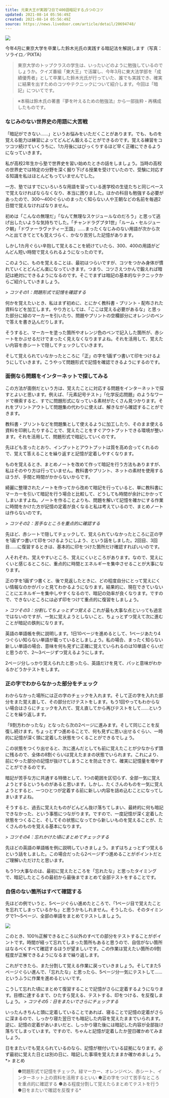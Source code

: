 ```yaml
---
title: 元東大王が実践｢2日で400語暗記する｣5つのコツ
updated: 2021-08-14 05:56:49Z
created: 2021-08-14 05:56:49Z
source: https://news.livedoor.com/article/detail/20694748/
---
```


![](https://image.news.livedoor.com/newsimage/stf/e/c/ec0b9_1635_cccbaa3e73038e39e05889aae2c1005f.jpg)

今年4月に東京大学を卒業した鈴木光氏の実践する暗記法を解説します（写真：ソライロ／PIXTA）

> 東京大学のトップクラスの学生は、いったいどのように勉強しているのでしょうか。クイズ番組「東大王」で活躍し、今年3月に東大法学部を「成績優秀者」として卒業した鈴木光氏が行っていた、誰でも実践でき、確実に結果を出すためのコツやテクニックについて紹介します。今回は「暗記」についてです。

>
> ※本稿は鈴木氏の著書『夢を叶えるための勉強法』から一部抜粋・再構成したものです。

### なじみのない世界史の用語に大苦戦

「暗記ができない……」というお悩みをいただくことがあります。でも、ものを覚える能力は練習によってどんどん鍛えることができるのです。覚える練習をコツコツ続けていくうちに、1カ月後にはびっくりするほど早く正確にできるようになっていきます。

私が高校2年生から塾で世界史を習い始めたときの話をしましょう。当時の高校の世界史では特定の分野を深く掘り下げる授業を受けていたので、受験に対応する知識を私はほとんどもっていませんでした。

一方、塾ではすでにいろいろな用語を習っている進学校の生徒たちと同じペースで覚えなければならなくなり、本当に困りました。ほかの科目も勉強する必要があったので、300〜400ぐらいのまったく知らない人や王朝などの名前を毎週2日間で覚えなければなりません。

初めは「こんなの無理だ」「なんて無理なスケジュールなのだろう」と思って逃げ出したいような気持ちでした。「チャンドラグプタ1世」「ルーム・セルジューク朝」「ドヴァーラヴァティー王国」……まったくなじみのない用語が次から次へと出てきてとても覚えづらく、かなり苦労した記憶があります。

しかし1カ月ぐらい辛抱して覚えることを続けていたら、300、400の用語がどんどん短い時間で覚えられるようになったのです。

このように、ものを覚えることは、最初はつらいですが、コツをつかみ身体が慣れていくとどんどん楽になっていきます。つまり、コツさえつかんで鍛えれば暗記は絶対にできるようになるのです。そこでまずは暗記の基本的なテクニックからご紹介していきましょう。

*> コツその1：問題形式で記憶を確認する*

何かを覚えたいとき、私はまず初めに、とにかく教科書・プリント・配布された資料などを加工します。やり方としては、「ここは覚える必要があるな」と思った部分に緑のマーカーを引いたり、問題やプリントの空欄部分にオレンジのペンで答えを書き込んだりします。

そうすると、マーカーを塗った箇所やオレンジ色のペンで記入した箇所が、赤シートをかぶせるだけでまったく見えなくなりますよね。それを活用して、覚えたい内容を赤シートで隠してチェックしていきます。

そして覚えられていなかったところに「正」の字を1画ずつ書いて印をつけるようにしていきます。こうやって問題形式で記憶を確認できるようにするのです。

### 面倒なら問題をインターネットで探してみる

この方法が面倒だという方は、覚えたことに対応する問題をインターネットで探すとよいと思います。例えば、「元素記号テスト」「化学反応問題」のようなワードで検索すると、すでに問題形式になっている素材がたくさん見つかります。それをプリントアウトして問題集の代わりに使えば、解きながら確認することができます。

教科書・プリントなどを問題集として使えるように加工したり、そのまま使える資料を印刷したりすることで、覚えたことをすぐアウトプットできる環境が整います。それを活用して、問題形式で暗記していくのです。

先ほども言ったとおり、インプットとアウトプットは質を高め合ってくれるので、覚えて答えることを繰り返すと記憶が定着しやすくなります。

ものを覚えるとき、まとめノートを改めて作って暗記を行う方法もありますが、私はそのやり方は行っていません。教科書やプリント、ネットの素材を使用するほうが、手間と時間がかからないからです。

綺麗に整理されたノートを作ってから改めて暗記を行っていると、単に教科書にマーカーを引いて暗記を行う場合と比較して、どうしても時間が余計にかかってしまいますよね。ノートを作ることよりも、問題を解いて記憶を確かにする作業に時間をかけた方が記憶の定着が良くなると私は考えているので、まとめノートは作らないのです。

*> コツその2：苦手なところを重点的に確認する*

先ほど、赤シートで隠してチェックして、覚えられていなかったところに正の字を1画ずつ書いて印をつけるようにしよう、という話をしました。2回目、3回目……に復習するときは、基本的に印をつけた箇所だけ確認すればいいのです。

人それぞれ、覚えやすいところ、覚えにくいところがあります。なので、覚えにくいと感じるところに、重点的に時間とエネルギーを集中させることが大事になります。

正の字を1画ずつ書くと、後で見返したときに、どの程度自分にとって覚えにくい情報なのかがパッと見てわかるようになります。結果的に、現在できていないことにエネルギーを集中しやすくなるので、暗記の効率が良くなります。ですので、できないところには必ず印をつけて重点的に復習をしましょう。

*> コツその3：分割してちょっとずつ覚える*
これが最も大事な点といっても過言ではないのですが、一気に覚えようとしないこと、ちょっとずつ覚えて次に進むことが暗記の鉄則になります。

英語の単語帳を例に説明します。1日10ページを進めるとして、1ページあたり4つぐらい知らない単語が載っているとしましょう。私の場合、まったく知らない新しい単語の場合、意味を何も見ずに正確に覚えていられるのは10単語ぐらいだと思うので、2〜3ページずつ覚えるようにします。

2ページ分しっかり覚えられたと思ったら、英語だけを見て、パッと意味がわかるかどうかテストをします。

### 正の字でわからなかった部分をチェック

わからなかった場所には正の字のチェックを入れます。そして正の字を入れた部分をまた覚え直して、その部分だけテストをします。もう1回やってもわからない場合はさらにチェックを入れて、覚え直してから再びテストをして……ということを繰り返します。

「9割方わかったな」となったら次の2ページに進みます。そして同じことを反復し続けます。ちょっとずつ進めることで、何も見ずに思い出せるぐらい、一時的に記憶が深く頭に定着した状態をつくることができるでしょう。

この状態をつくり出せると、次に進んだとしても前に覚えたことが少なからず頭に残るので、全体の8割ぐらいは覚えたままの状態でいられます。これにより、前にやった部分の記憶が抜けてしまうことを防止できて、確実に記憶量を増やすことができるのです。

暗記が苦手な方に共通する特徴として、1つの範囲を区切らず、全部一気に覚えようとするというものがあると思います。しかし、たくさんのものを一気に覚えようとすると、一つひとつが定着する前に新しい内容を詰め込むことになってしまいますよね。

そうすると、過去に覚えたものがどんどん抜け落ちてしまい、最終的に何も暗記できなかった、という事態につながります。ですので、一度記憶が深く定着した状態をつくること、そしてその状態になってから新しいものを覚えることが、たくさんのものを覚える基本になります。

*> コツその4：忘れかけた頃にまとめてチェックする*

先ほどの英語の単語帳を例に説明していきましょう。まずはちょっとずつ覚えるという話をしました。この場合だったら2ページずつ進めることがポイントだとご理解いただけたと思います。

もう1つ大事なのは、最初に覚えたところを「忘れたな」と思ったタイミングで、暗記したところの最初から最後までまとめて全部テストをすることです。

### 自信のない箇所はすべて確認する

先ほどの例でいうと、5ページぐらい進めたところで、「1ページ目で覚えたことを忘れてしまっているかも」と思うかもしれません。そうしたら、そのタイミングで1〜5ページ、全部の単語をまとめてテストしましょう。

![](https://image.news.livedoor.com/newsimage/stf/6/a/6a012_1635_f3ffe5993354c05fa4802084417d1b27.jpg)

このとき、100％正解できるところ以外のすべての部分をテストすることがポイントです。時間が経って忘れてしまった箇所もあると思うので、自信がない箇所はなるべくすべて確認するほうが望ましいです。この作業は覚えたい箇所の9割程度が正解できるようになるまで繰り返します。

これができたら、また分割して覚える作業に戻っていきましょう。そしてまた5ページぐらい進んで、「忘れたな」と思ったら、5ページ分一気にテストして……というふうに作業を進めるといいです。

こうして忘れた頃にまとめて復習することで記憶がさらに定着するようになります。目標に達するまで、ひたすら覚える、テストする、印をつける、を反復しましょう。
*> コツその5：日をまたいでさらにチェックする*

いったんきちんと頭に定着していることであれば、寝ることで記憶の定着がさらに深まるので、しっかり寝た翌日でも暗記した内容を覚えたままでいられます。逆に、記憶の定着があいまいだと、しっかり寝た後には暗記した内容が全部抜け落ちてしまっています。ですので、ちゃんと記憶が定着したか翌日確かめてみましょう。

日をまたいでも覚えられているのなら、記憶が根付いている証拠になります。必ず最初に覚えた日とは別の日に、暗記した事項を覚えたままか確かめましょう。
*> まとめ
> ●問題形式で記憶をチェック。緑マーカー、オレンジペン、赤シート、インターネット上の資料を活用するといい
> ●正の字をつけて苦手なところを重点的に確認する
> ●ある程度分割して覚えたらまとめてテストを行う
> ●日をまたいで確認を反復する*